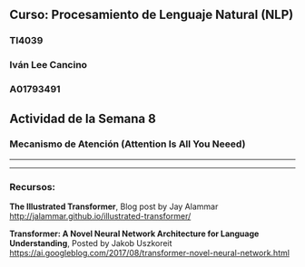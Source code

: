 ## **Curso: Procesamiento de Lenguaje Natural (NLP)**
### **TI4039**


### Iván Lee Cancino
### A01793491


## **Actividad de la Semana 8**
### **Mecanismo de Atención (Attention Is All You Neeed)**


- - -
- - -

### Recursos:

**The Illustrated Transformer**, Blog post by Jay Alammar  http://jalammar.github.io/illustrated-transformer/

**Transformer: A Novel Neural Network Architecture for Language Understanding**, Posted by Jakob Uszkoreit  https://ai.googleblog.com/2017/08/transformer-novel-neural-network.html 
